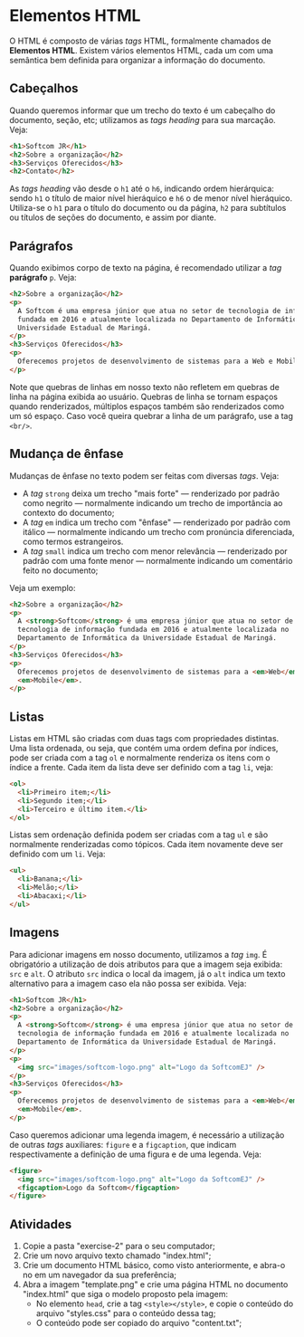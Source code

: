 # Elementos HTML

O HTML é composto de várias *tags* HTML, formalmente chamados de **Elementos
HTML**. Existem vários elementos HTML, cada um com uma semântica bem definida
para organizar a informação do documento.


## Cabeçalhos

Quando queremos informar que um trecho do texto é um cabeçalho do documento,
seção, etc; utilizamos as *tags heading* para sua marcação. Veja:

```html
<h1>Softcom JR</h1>
<h2>Sobre a organização</h2>
<h3>Serviços Oferecidos</h3>
<h2>Contato</h2>
```

As *tags heading* vão desde o `h1` até o `h6`, indicando ordem hierárquica:
sendo `h1` o título de maior nível hieráquico e `h6` o de menor nível
hieráquico. Utiliza-se o `h1` para o título do documento ou da página, `h2`
para subtítulos ou títulos de seções do documento, e assim por diante.


## Parágrafos

Quando exibimos corpo de texto na página, é recomendado utilizar a *tag*
**parágrafo** `p`. Veja:

```html
<h2>Sobre a organização</h2>
<p>
  A Softcom é uma empresa júnior que atua no setor de tecnologia de informação
  fundada em 2016 e atualmente localizada no Departamento de Informática da
  Universidade Estadual de Maringá.
</p>
<h3>Serviços Oferecidos</h3>
<p>
  Oferecemos projetos de desenvolvimento de sistemas para a Web e Mobile.
</p>
```

Note que quebras de linhas em nosso texto não refletem em quebras de linha
na página exibida ao usuário. Quebras de linha se tornam espaços quando
renderizados, múltiplos espaços também são renderizados como um só espaço. Caso
você queira quebrar a linha de um parágrafo, use a tag `<br/>`.



## Mudança de ênfase

Mudanças de ênfase no texto podem ser feitas com diversas *tags*. Veja:

* A *tag* `strong` deixa um trecho "mais forte" — renderizado por padrão como
  negrito — normalmente indicando um trecho de importância ao contexto do
  documento;
* A *tag* `em` indica um trecho com "ênfase" — renderizado por padrão com
  itálico — normalmente indicando um trecho com pronúncia diferenciada, como
  termos estrangeiros.
* A *tag* `small` indica um trecho com menor relevância — renderizado por
  padrão com uma fonte menor — normalmente indicando um comentário feito
  no documento;

Veja um exemplo:

```html
<h2>Sobre a organização</h2>
<p>
  A <strong>Softcom</strong> é uma empresa júnior que atua no setor de
  tecnologia de informação fundada em 2016 e atualmente localizada no
  Departamento de Informática da Universidade Estadual de Maringá.
</p>
<h3>Serviços Oferecidos</h3>
<p>
  Oferecemos projetos de desenvolvimento de sistemas para a <em>Web</em> e
  <em>Mobile</em>.
</p>
```


## Listas

Listas em HTML são criadas com duas tags com propriedades distintas. Uma lista
ordenada, ou seja, que contém uma ordem defina por índices, pode ser criada
com a tag `ol` e normalmente renderiza os itens com o índice a frente. Cada
item da lista deve ser definido com a tag `li`, veja:

```html
<ol>
  <li>Primeiro item;</li>
  <li>Segundo item;</li>
  <li>Terceiro e último item.</li>
</ol>
```

Listas sem ordenação definida podem ser criadas com a tag `ul` e são
normalmente renderizadas como tópicos. Cada item novamente deve ser definido
com um `li`. Veja:

```html
<ul>
  <li>Banana;</li>
  <li>Melão;</li>
  <li>Abacaxi;</li>
</ul>
```

## Imagens

Para adicionar imagens em nosso documento, utilizamos a *tag* `img`. É
obrigatório a utilização de dois atributos para que a imagem seja exibida:
`src` e `alt`. O atributo `src` indica o local da imagem, já o `alt` indica
um texto alternativo para a imagem caso ela não possa ser exibida. Veja:

```html
<h1>Softcom JR</h1>
<h2>Sobre a organização</h2>
<p>
  A <strong>Softcom</strong> é uma empresa júnior que atua no setor de
  tecnologia de informação fundada em 2016 e atualmente localizada no
  Departamento de Informática da Universidade Estadual de Maringá.
</p>
<p>
  <img src="images/softcom-logo.png" alt="Logo da SoftcomEJ" />
</p>
<h3>Serviços Oferecidos</h3>
<p>
  Oferecemos projetos de desenvolvimento de sistemas para a <em>Web</em> e
  <em>Mobile</em>.
</p>
```

Caso queremos adicionar uma legenda imagem, é necessário a utilização de outras
*tags* auxiliares: `figure` e a `figcaption`, que indicam respectivamente a
definição de uma figura e de uma legenda. Veja:

```html
<figure>
  <img src="images/softcom-logo.png" alt="Logo da SoftcomEJ" />
  <figcaption>Logo da Softcom</figcaption>
</figure>
```

## Atividades

1. Copie a pasta "exercise-2" para o seu computador;
2. Crie um novo arquivo texto chamado "index.html";
3. Crie um documento HTML básico, como visto anteriormente, e abra-o no
   em um navegador da sua preferência;
4. Abra a imagem "template.png" e crie uma página HTML no documento
   "index.html" que siga o modelo proposto pela imagem:
   * No elemento `head`, crie a tag `<style></style>`, e copie o conteúdo
     do arquivo "styles.css" para o conteúdo dessa tag;
   * O conteúdo pode ser copiado do arquivo "content.txt";
